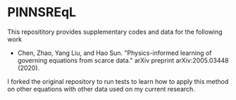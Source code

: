 # PINNSREqL

This reposititory provides supplementary codes and data for the following work 

- Chen, Zhao, Yang Liu, and Hao Sun. "Physics-informed learning of governing equations from scarce data." arXiv preprint arXiv:2005.03448 (2020).

I forked the original repository to run tests to learn how to apply this method on other equations with other data used on my current research.